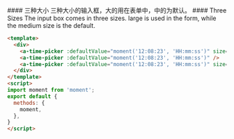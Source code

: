 <cn>
#### 三种大小
三种大小的输入框，大的用在表单中，中的为默认。
</cn>

<us>
#### Three Sizes
The input box comes in three sizes. large is used in the form, while the medium size is the default.
</us>

```html
<template>
  <div>
    <a-time-picker :defaultValue="moment('12:08:23', 'HH:mm:ss')" size="large" />
    <a-time-picker :defaultValue="moment('12:08:23', 'HH:mm:ss')" />
    <a-time-picker :defaultValue="moment('12:08:23', 'HH:mm:ss')" size="small" />
  </div>
</template>
<script>
import moment from 'moment';
export default {
  methods: {
    moment,
  },
}
</script>
```
